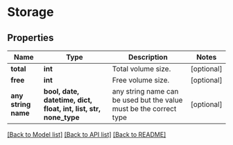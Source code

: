 # Storage


## Properties
Name | Type | Description | Notes
------------ | ------------- | ------------- | -------------
**total** | **int** | Total volume size. | [optional] 
**free** | **int** | Free volume size. | [optional] 
**any string name** | **bool, date, datetime, dict, float, int, list, str, none_type** | any string name can be used but the value must be the correct type | [optional]

[[Back to Model list]](../README.md#documentation-for-models) [[Back to API list]](../README.md#documentation-for-api-endpoints) [[Back to README]](../README.md)


